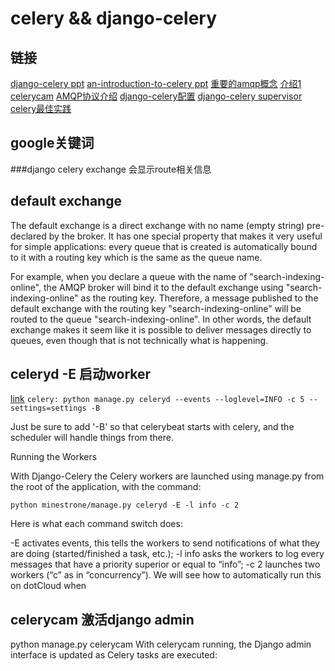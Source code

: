 celery && django-celery
===

链接
---
[django-celery ppt](http://www.slideshare.net/matclayton/django-celery#)
[an-introduction-to-celery ppt](http://www.slideshare.net/idangazit/an-introduction-to-celery)
[重要的amqp概念](https://www.rabbitmq.com/tutorials/amqp-concepts.html)
[介绍1](http://docs.dotcloud.com/tutorials/python/django-celery/)
[celerycam](http://blog.endpoint.com/2012/03/debugging-celery-tasks-in-django.html)
[AMQP协议介绍](http://my.oschina.net/scalewing/blog/169471)
[django-celery配置](http://www.dongwm.com/archives/shi-yong-celeryzhi-shen-ru-celerypei-zhi/)
[django-celery supervisor](http://www.dongwm.com/archives/shi-yong-celeryzhi-liao-jie-celery/)
[celery最佳实践](http://my.oschina.net/siddontang/blog/284107)

google关键词
---
###django celery exchange
会显示route相关信息

default exchange
---

The default exchange is a direct exchange with no name (empty string) pre-declared by the broker. It has one special property that makes it very useful for simple applications: every queue that is created is automatically bound to it with a routing key which is the same as the queue name.

For example, when you declare a queue with the name of "search-indexing-online", the AMQP broker will bind it to the default exchange using "search-indexing-online" as the routing key. Therefore, a message published to the default exchange with the routing key "search-indexing-online" will be routed to the queue "search-indexing-online". In other words, the default exchange makes it seem like it is possible to deliver messages directly to queues, even though that is not technically what is happening.


celeryd -E 启动worker
---

[link](http://www.mechanicalgirl.com/post/scheduling-periodic-tasks-celery-233-and-django-14/) `celery: python manage.py celeryd --events --loglevel=INFO -c 5 --settings=settings -B`

Just be sure to add '-B' so that celerybeat starts with celery, and the scheduler will handle things from there.



Running the Workers

With Django-Celery the Celery workers are launched using manage.py from the root of the application, with the command:

`python minestrone/manage.py celeryd -E -l info -c 2`

Here is what each command switch does:

-E activates events, this tells the workers to send notifications of what they are doing (started/finished a task, etc.);
-l info asks the workers to log every messages that have a priority superior or equal to “info”;
-c 2 launches two workers (“c” as in “concurrency”).
We will see how to automatically run this on dotCloud when



celerycam 激活django admin
---
python manage.py celerycam
With celerycam running, the Django admin interface is updated as Celery tasks are executed:
